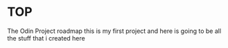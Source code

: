 # TOP
The Odin Project roadmap 
this is my first project and here is going to be all the stuff that i created here 
